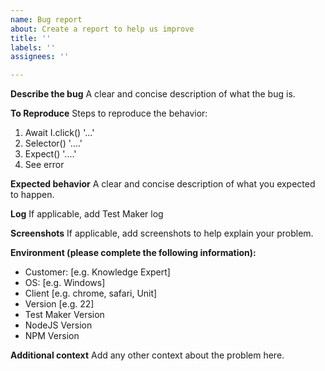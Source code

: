 ```yaml
---
name: Bug report
about: Create a report to help us improve
title: ''
labels: ''
assignees: ''

---
```


**Describe the bug**
A clear and concise description of what the bug is.

**To Reproduce**
Steps to reproduce the behavior:
1. Await I.click() '...'
2. Selector() '....'
3. Expect() '....'
4. See error

**Expected behavior**
A clear and concise description of what you expected to happen.

**Log**
If applicable, add Test Maker log

**Screenshots**
If applicable, add screenshots to help explain your problem.

**Environment (please complete the following information):**
 - Customer: [e.g. Knowledge Expert] 
 - OS: [e.g. Windows]
 - Client [e.g. chrome, safari, Unit]
 - Version [e.g. 22]
 - Test Maker Version
 - NodeJS Version
 - NPM Version

**Additional context**
Add any other context about the problem here.
